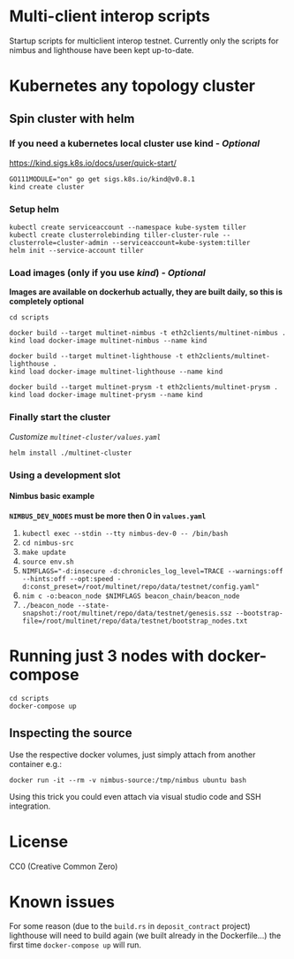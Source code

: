 # Multi-client interop scripts

Startup scripts for multiclient interop testnet. Currently only the scripts for nimbus and lighthouse have been kept up-to-date.

# Kubernetes any topology cluster

## Spin cluster with helm

### If you need a kubernetes local cluster use kind - *Optional*

https://kind.sigs.k8s.io/docs/user/quick-start/

```
GO111MODULE="on" go get sigs.k8s.io/kind@v0.8.1
kind create cluster
```

### Setup helm

```
kubectl create serviceaccount --namespace kube-system tiller
kubectl create clusterrolebinding tiller-cluster-rule --clusterrole=cluster-admin --serviceaccount=kube-system:tiller
helm init --service-account tiller
```

### Load images (only if you use *kind*) - *Optional*

**Images are available on dockerhub actually, they are built daily, so this is completely optional**

```
cd scripts

docker build --target multinet-nimbus -t eth2clients/multinet-nimbus .
kind load docker-image multinet-nimbus --name kind

docker build --target multinet-lighthouse -t eth2clients/multinet-lighthouse .
kind load docker-image multinet-lighthouse --name kind

docker build --target multinet-prysm -t eth2clients/multinet-prysm .
kind load docker-image multinet-prysm --name kind
```

### Finally start the cluster

*Customize `multinet-cluster/values.yaml`*

```
helm install ./multinet-cluster  
```

### Using a development slot

#### Nimbus basic example

**`NIMBUS_DEV_NODES` must be more then 0 in `values.yaml`**

1. `kubectl exec --stdin --tty nimbus-dev-0 -- /bin/bash`
2. `cd nimbus-src`
3. `make update`
4. `source env.sh`
2. `NIMFLAGS="-d:insecure -d:chronicles_log_level=TRACE --warnings:off --hints:off --opt:speed -d:const_preset=/root/multinet/repo/data/testnet/config.yaml"`
3. `nim c -o:beacon_node $NIMFLAGS beacon_chain/beacon_node`
4. `./beacon_node --state-snapshot:/root/multinet/repo/data/testnet/genesis.ssz --bootstrap-file=/root/multinet/repo/data/testnet/bootstrap_nodes.txt`

# Running just 3 nodes with docker-compose

```
cd scripts
docker-compose up
```

## Inspecting the source

Use the respective docker volumes, just simply attach from another container e.g.:
```
docker run -it --rm -v nimbus-source:/tmp/nimbus ubuntu bash
```
Using this trick you could even attach via visual studio code and SSH integration.


# License

CC0 (Creative Common Zero)

# Known issues

For some reason (due to the `build.rs` in `deposit_contract` project) lighthouse will need to build again (we built already in the Dockerfile...) the first time `docker-compose up` will run.
